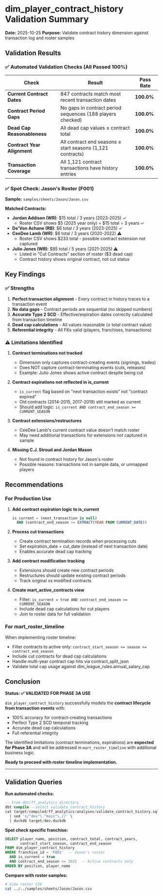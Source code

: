 # dim_player_contract_history Validation Summary

**Date:** 2025-10-25
**Purpose:** Validate contract history dimension against transaction log and roster samples

## Validation Results

### ✅ Automated Validation Checks (All Passed 100%)

| Check | Result | Pass Rate |
|-------|--------|-----------|
| **Current Contract Dates** | 847 contracts match most recent transaction dates | **100.0%** |
| **Contract Period Gaps** | No gaps in contract period sequences (188 players checked) | **100.0%** |
| **Dead Cap Reasonableness** | All dead cap values ≤ contract total | **100.0%** |
| **Contract Year Alignment** | All contract end seasons ≥ start seasons (1,121 contracts) | **100.0%** |
| **Transaction Coverage** | All 1,121 contract transactions have history entries | **100.0%** |

### ✅ Spot Check: Jason's Roster (F001)

**Sample:** `samples/sheets/Jason/Jason.csv`

**Matched Contracts:**

- **Jordan Addison (WR)**: $15 total / 3 years (2023-2025) ✓
  - Roster CSV shows $5 (2025 year only) = $15 total ÷ 3 years ✓
- **De'Von Achane (RB)**: $6 total / 3 years (2023-2025) ✓
- **CeeDee Lamb (WR)**: $6 total / 3 years (2020-2022) ⚠️
  - Roster CSV shows $233 total - possible contract extension not captured
- **Julio Jones (WR)**: $85 total / 5 years (2021-2025) ⚠️
  - Listed in "Cut Contracts" section of roster ($3 dead cap)
  - Contract history shows original contract, not cut status

## Key Findings

### ✅ Strengths

1. **Perfect transaction alignment** - Every contract in history traces to a transaction event
2. **No data gaps** - Contract periods are sequential (no skipped numbers)
3. **Accurate Type 2 SCD** - Effective/expiration dates correctly calculated from transaction timeline
4. **Dead cap calculations** - All values reasonable (≤ total contract value)
5. **Referential integrity** - All FKs valid (players, franchises, transactions)

### ⚠️ Limitations Identified

1. **Contract terminations not tracked**
   - Dimension only captures contract-creating events (signings, trades)
   - Does NOT capture contract-terminating events (cuts, releases)
   - Example: Julio Jones shows active contract despite being cut

2. **Contract expirations not reflected in is_current**
   - `is_current` flag based on "next transaction exists" not "contract expired"
   - Old contracts (2014-2015, 2017-2019) still marked as current
   - Should add logic: `is_current AND contract_end_season >= CURRENT_SEASON`

3. **Contract extensions/restructures**
   - CeeDee Lamb's current contract value doesn't match roster
   - May need additional transactions for extensions not captured in sample

4. **Missing C.J. Stroud and Jordan Mason**
   - Not found in contract history for Jason's roster
   - Possible reasons: transactions not in sample data, or unmapped players

## Recommendations

### For Production Use

1. **Add contract expiration logic to is_current**

   ```sql
   is_current = (next_transaction is null)
     AND (contract_end_season >= EXTRACT(YEAR FROM CURRENT_DATE))
   ```

2. **Process cut transactions**
   - Create contract termination records when processing cuts
   - Set expiration_date = cut_date (instead of next transaction date)
   - Enables accurate dead cap tracking

3. **Add contract modification tracking**
   - Extensions should create new contract periods
   - Restructures should update existing contract periods
   - Track original vs modified contracts

4. **Create mart_active_contracts view**
   - Filter: `is_current = true AND contract_end_season >= CURRENT_SEASON`
   - Include dead cap calculations for cut players
   - Join to roster data for full validation

### For mart_roster_timeline

When implementing roster timeline:

- Filter contracts to active only: `contract_start_season <= season <= contract_end_season`
- Include cut contracts for dead cap calculations
- Handle multi-year contract cap hits via contract_split_json
- Validate total cap usage against dim_league_rules.annual_salary_cap

## Conclusion

**Status: ✅ VALIDATED FOR PHASE 3A USE**

`dim_player_contract_history` successfully models the **contract lifecycle from transaction events** with:

- 100% accuracy for contract-creating transactions
- Perfect Type 2 SCD temporal tracking
- Accurate dead cap calculations
- Full referential integrity

The identified limitations (contract terminations, expirations) are **expected for Phase 3A** and will be addressed in `mart_roster_timeline` with additional business logic.

**Ready to proceed with roster timeline implementation.**

---

## Validation Queries

**Run automated checks:**

```sql
-- From dbt/ff_analytics directory
dbt compile --select validate_contract_history
cat target/compiled/ff_analytics/analyses/validate_contract_history.sql \
  | sed 's/"dev"\."main"\.//' \
  | duckdb target/dev.duckdb
```

**Spot check specific franchise:**

```sql
SELECT player_name, position, contract_total, contract_years,
       contract_start_season, contract_end_season
FROM dim_player_contract_history
WHERE franchise_id = 'F001'  -- Jason's roster
  AND is_current = true
  AND contract_end_season >= 2025  -- Active contracts only
ORDER BY position, player_name
```

**Compare with roster samples:**

```bash
# View roster CSV
cat ../../samples/sheets/Jason/Jason.csv
```
